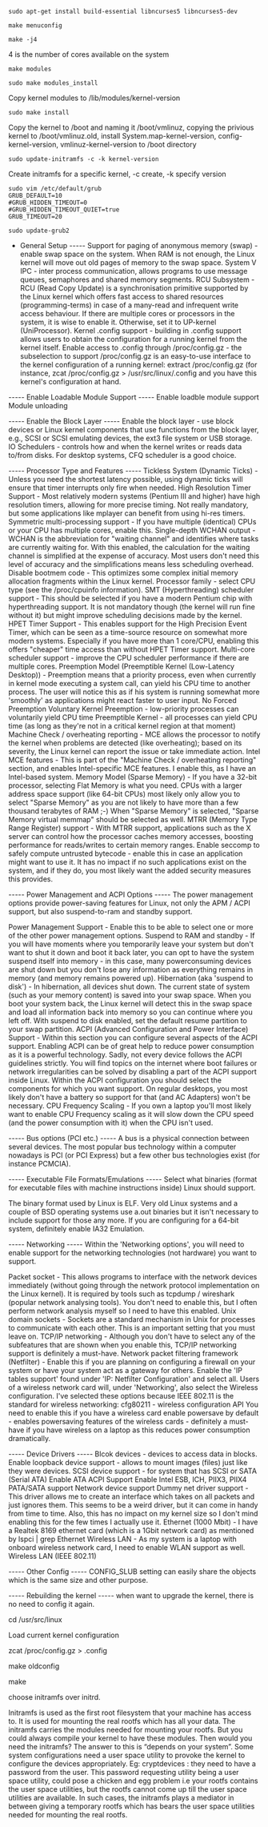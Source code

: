 	sudo apt-get install build-essential libncurses5 libncurses5-dev

	make menuconfig

	make -j4 

4 is the number of cores available on the system

	make modules

	sudo make modules_install

Copy kernel modules to /lib/modules/kernel-version

	sudo make install

Copy the kernel to /boot and naming it /boot/vmlinuz, copying the privious kernel to /boot/vmlinuz.old, install System.map-kernel-version, config-kernel-version, vmlinuz-kernel-version to /boot directory

	sudo update-initramfs -c -k kernel-version 

Create initramfs for a specific kernel, -c create, -k specify version

	sudo vim /etc/default/grub
	GRUB_DEFAULT=10
	#GRUB_HIDDEN_TIMEOUT=0
	#GRUB_HIDDEN_TIMEOUT_QUIET=true
	GRUB_TIMEOUT=20

	sudo update-grub2

- General Setup -----
Support for paging of anonymous memory (swap) - enable swap space on the system. When RAM is not enough, the Linux kernel will move out old pages of memory to the swap space.
System V IPC - inter process communication, allows programs to use message queues, semaphores and shared memory segments.
RCU Subsystem - RCU (Read Copy Update) is a synchronisation primitive supported by the Linux kernel which offers fast access to shared resources (programming-terms) in case of a many-read and infrequent write access behaviour. If there are multiple cores or processors in the system, it is wise to enable it. Otherwise, set it to UP-kernel (UniProcessor).
Kernel .config support - building in .config support allows users to obtain the configuration for a running kernel from the kernel itself. 
	Enable access to .config through /proc/config.gz - the subselection to support /proc/config.gz is an easy-to-use interface to the kernel configuration of a running kernel: extract /proc/config.gz (for instance, zcat /proc/config.gz > /usr/src/linux/.config and you have this kernel's configuration at hand.

----- Enable Loadable Module Support -----
Enable loadble module support
	Module unloading

----- Enable the Block Layer -----
Enable the block layer - use block devices or Linux kernel components that use functions from the block layer, e.g., SCSI or SCSI emulating devices, the ext3 file system or USB storage.
	IO Schedulers - controls how and when the kernel writes or reads data to/from disks. For desktop systems, CFQ scheduler is a good choice.

----- Processor Type and Features -----
Tickless System (Dynamic Ticks) - Unless you need the shortest latency possible, using dynamic ticks will ensure that timer interrupts only fire when needed.
High Resolution Timer Support - Most relatively modern systems (Pentium III and higher) have high resolution timers, allowing for more precise timing. Not really mandatory, but some applications like mplayer can benefit from using hi-res timers.
Symmetric multi-processing support - If you have multiple (identical) CPUs or your CPU has multiple cores, enable this.
Single-depth WCHAN output - WCHAN is the abbreviation for "waiting channel" and identifies where tasks are currently waiting for. With this enabled, the calculation for the waiting channel is simplified at the expense of accuracy. Most users don't need this level of accuracy and the simplifications means less scheduling overhead.
Disable bootmem code - This optimizes some complex initial memory allocation fragments within the Linux kernel.
Processor family - select CPU type (see the /proc/cpuinfo information).
SMT (Hyperthreading) scheduler support - This should be selected if you have a modern Pentium chip with hyperthreading support. It is not mandatory though (the kernel will run fine without it) but might improve scheduling decisions made by the kernel.
HPET Timer Support - This enables support for the High Precision Event Timer, which can be seen as a time-source resource on somewhat more modern systems. Especially if you have more than 1 core/CPU, enabling this offers "cheaper" time access than without HPET Timer support.
Multi-core scheduler support - improve the CPU scheduler performance if there are multiple cores.
Preemption Model (Preemptible Kernel (Low-Latency Desktop)) - Preemption means that a priority process, even when currently in kernel mode executing a system call, can yield his CPU time to another process. The user will notice this as if his system is running somewhat more 'smoothly' as applications might react faster to user input.
	No Forced Preemption
	Voluntary Kernel Preemption - low-priority processes can voluntarily yield CPU time
	Preemptible Kernel - all processes can yield CPU time (as long as they're not in a critical kernel region at that moment)
Machine Check / overheating reporting - MCE allows the processor to notify the kernel when problems are detected (like overheating); based on its severity, the Linux kernel can report the issue or take immediate action.
Intel MCE features - This is part of the "Machine Check / overheating reporting" section, and enables Intel-specific MCE features. I enable this, as I have an Intel-based system.
Memory Model (Sparse Memory) - If you have a 32-bit processor, selecting Flat Memory is what you need. CPUs with a larger address space support (like 64-bit CPUs) most likely only allow you to select "Sparse Memory" as you are not likely to have more than a few thousand terabytes of RAM ;-) When "Sparse Memory" is selected, "Sparse Memory virtual memmap" should be selected as well.
MTRR (Memory Type Range Register) support - With MTRR support, applications such as the X server can control how the processor caches memory accesses, boosting performance for reads/writes to certain memory ranges.
Enable seccomp to safely compute untrusted bytecode - enable this in case an application might want to use it. It has no impact if no such applications exist on the system, and if they do, you most likely want the added security measures this provides.

----- Power Management and ACPI Options -----
The power management options provide power-saving features for Linux, not only the APM / ACPI support, but also suspend-to-ram and standby support.

Power Management Support - Enable this to be able to select one or more of the other power management options.
Suspend to RAM and standby - If you will have moments where you temporarily leave your system but don't want to shut it down and boot it back later, you can opt to have the system suspend itself into memory - in this case, many powerconsuming devices are shut down but you don't lose any information as everything remains in memory (and memory remains powered up).
Hibernation (aka 'suspend to disk') - In hibernation, all devices shut down. The current state of system (such as your memory content) is saved into your swap space. When you boot your system back, the Linux kernel will detect this in the swap space and load all information back into memory so you can continue where you left off.
	With suspend to disk enabled, set the default resume partition to your swap partition.
ACPI (Advanced Configuration and Power Interface) Support - Within this section you can configure several aspects of the ACPI support. Enabling ACPI can be of great help to reduce power consumption as it is a powerful technology. Sadly, not every device follows the ACPI guidelines strictly. You will find topics on the internet where boot failures or network irregularities can be solved by disabling a part of the ACPI support inside Linux.
	Within the ACPI configuration you should select the components for which you want support. On regular desktops, you most likely don't have a battery so support for that (and AC Adapters) won't be necessary.
CPU Frequency Scaling - If you own a laptop you'll most likely want to enable CPU Frequency scaling as it will slow down the CPU speed (and the power consumption with it) when the CPU isn't used.

----- Bus options (PCI etc.) -----
A bus is a physical connection between several devices. The most popular bus technology within a computer nowadays is PCI (or PCI Express) but a few other bus technologies exist (for instance PCMCIA).

----- Executable File Formats/Emulations -----
Select what binaries (format for executable files with machine instructions inside) Linux should support.

The binary format used by Linux is ELF. Very old Linux systems and a couple of BSD operating systems use a.out binaries but it isn't necessary to include support for those any more. If you are configuring for a 64-bit system, definitely enable IA32 Emulation.

----- Networking -----
Within the 'Networking options', you will need to enable support for the networking technologies (not hardware) you want to support.

Packet socket - This allows programs to interface with the network devices immediately (without going through the network protocol implementation on the Linux kernel). It is required by tools such as tcpdump / wireshark (popular network analysing tools). You don't need to enable this, but I often perform network analysis myself so I need to have this enabled.
Unix domain sockets - Sockets are a standard mechanism in Unix for processes to communicate with each other. This is an important setting that you must leave on.
TCP/IP networking - Although you don't have to select any of the subfeatures that are shown when you enable this, TCP/IP networking support is definitely a must-have.
Network packet filtering framework (Netfilter) - Enable this if you are planning on configuring a firewall on your system or have your system act as a gateway for others. Enable the 'IP tables support' found under 'IP: Netfilter Configuration' and select all.
Users of a wireless network card will, under 'Networking', also select the Wireless configuration.
I've selected these options because IEEE 802.11 is the standard for wireless networking:
	cfg80211 - wireless configuration API You need to enable this if you have a wireless card
	enable powersave by default - enables powersaving features of the wireless cards - definitely a must-have if you have wireless on a laptop as this reduces power consumption dramatically.

----- Device Drivers -----
Blcok devices - devices to access data in blocks. 
	Enable loopback device support - allows to mount images (files) just like they were devices.
SCSI device support - for system that has SCSI or SATA (Serial ATA)
Enable ATA ACPI Support
Enable Intel ESB, ICH, PIIX3, PIIX4 PATA/SATA support
Network device support 
Dummy net driver support - This driver allows me to create an interface which takes on all packets and just ignores them. This seems to be a weird driver, but it can come in handy from time to time. Also, this has no impact on my kernel size so I don't mind enabling this for the few times I actually use it.
Ethernet (1000 Mbit) - I have a Realtek 8169 ethernet card (which is a 1Gbit network card) as mentioned by lspci | grep Ethernet
Wireless LAN - As my system is a laptop with onboard wireless network card, I need to enable WLAN support as well.
Wireless LAN (IEEE 802.11)

----- Other Config -----
CONFIG_SLUB setting can easily share the objects which is the same size and other purpose.

----- Rebuilding the kernel -----
when want to upgrade the kernel, there is no need to config it again.

cd /usr/src/linux

Load current kernel configuration

zcat /proc/config.gz > .config

make oldconfig

make

choose initramfs over initrd.

Initramfs is used as the first root filesystem that your machine has access to. It is used for mounting the real rootfs which has all your data. The initramfs carries the modules needed for mounting your rootfs. But you could always compile your kernel to have these modules. Then would you need the initramfs? The answer to this is “depends on your system”. Some system configurations need a user space utility to provoke the kernel to configure the devices appropriately. Eg: cryptdevices : they need to have a password from the user. This password requesting utility being a user space utility, could pose a chicken and egg problem i.e your rootfs contains the user space utilities, but the rootfs cannot come up till the user space utilities are available. In such cases, the initramfs plays a mediator in between giving a temporary rootfs which has bears the user space utilities needed for mounting the real rootfs.

